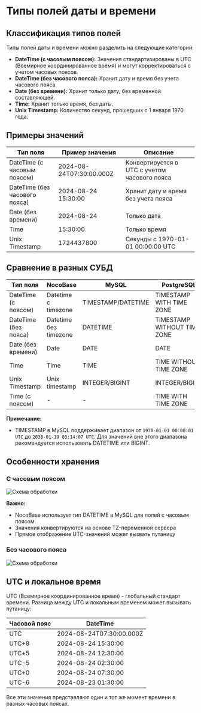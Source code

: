 # Типы полей даты и времени

## Классификация типов полей

Типы полей даты и времени можно разделить на следующие категории:

- **DateTime (с часовым поясом):** Значения стандартизированы в UTC (Всемирное координированное время) и могут корректироваться с учетом часовых поясов.
- **DateTime (без часового пояса):** Хранит дату и время без учета часового пояса.
- **Date (без времени):** Хранит только дату, без временной составляющей.
- **Time:** Хранит только время, без даты.
- **Unix Timestamp:** Количество секунд, прошедших с 1 января 1970 года.

## Примеры значений

| **Тип поля**                  | **Пример значения**        | **Описание**                                      |
|-------------------------------|---------------------------|--------------------------------------------------|
| DateTime (с часовым поясом)   | 2024-08-24T07:30:00.000Z  | Конвертируется в UTC с учетом часового пояса     |
| DateTime (без часового пояса) | 2024-08-24 15:30:00       | Хранит дату и время без учета пояса              |
| Date (без времени)            | 2024-08-24                | Только дата                                      |
| Time                          | 15:30:00                  | Только время                                     |
| Unix Timestamp                | 1724437800                | Секунды с 1970-01-01 00:00:00 UTC               |

## Сравнение в разных СУБД

| **Тип поля**                  | **NocoBase**              | **MySQL**                | **PostgreSQL**                     |
|-------------------------------|--------------------------|--------------------------|------------------------------------|
| DateTime (с поясом)           | Datetime с timezone      | TIMESTAMP/DATETIME       | TIMESTAMP WITH TIME ZONE           |
| DateTime (без пояса)          | Datetime без timezone    | DATETIME                 | TIMESTAMP WITHOUT TIME ZONE        |
| Date (без времени)            | Date                     | DATE                     | DATE                               |
| Time                          | Time                     | TIME                     | TIME WITHOUT TIME ZONE             |
| Unix Timestamp                | Unix timestamp           | INTEGER/BIGINT           | INTEGER/BIGINT                     |
| Time (с поясом)               | -                        | -                        | TIME WITH TIME ZONE                |

**Примечание:**
- TIMESTAMP в MySQL поддерживает диапазон от `1970-01-01 00:00:01 UTC` до `2038-01-19 03:14:07 UTC`. Для значений вне этого диапазона рекомендуется использовать DATETIME или BIGINT.

## Особенности хранения

### С часовым поясом

![Схема обработки](https://static-docs.nocobase.com/20240824191933.png)

**Важно:**
- NocoBase использует тип DATETIME в MySQL для полей с часовым поясом
- Значения конвертируются на основе TZ-переменной сервера
- Прямое отображение UTC-значений может вызвать путаницу

### Без часового пояса

![Схема обработки](https://static-docs.nocobase.com/20240824185600.png)

## UTC и локальное время

UTC (Всемирное координированное время) - глобальный стандарт времени. Разница между UTC и локальным временем может вызывать путаницу:

| **Часовой пояс** | **DateTime**              |
|------------------|--------------------------|
| UTC              | 2024-08-24T07:30:00.000Z |
| UTC+8            | 2024-08-24 15:30:00      |
| UTC+5            | 2024-08-24 12:30:00      |
| UTC-5            | 2024-08-24 02:30:00      |
| UTC+0            | 2024-08-24 07:30:00      |
| UTC-6            | 2024-08-23 01:30:00      |

Все эти значения представляют один и тот же момент времени в разных часовых поясах.
